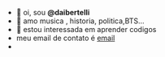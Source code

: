 - 👋 oi, sou **@daibertelli**
- 👀 amo musica , historia, politica,BTS...
- 🌱 estou interessada em aprender codigos
-  meu email de contato é [email](@daiana.bertelli@escola.pr.gov.br)
-
